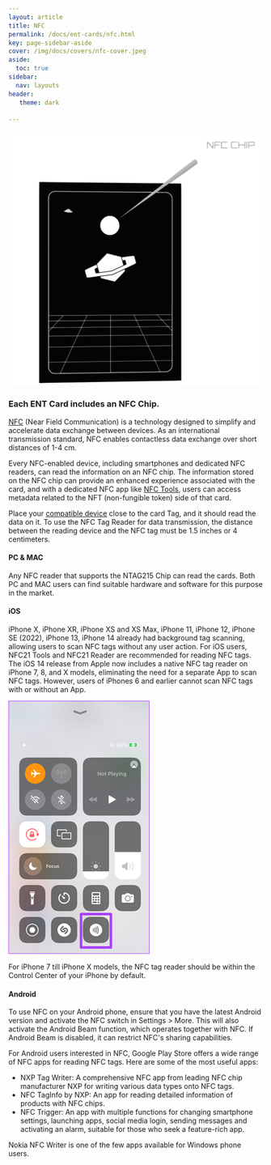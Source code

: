 ```yaml
---
layout: article
title: NFC
permalink: /docs/ent-cards/nfc.html
key: page-sidebar-aside
cover: /img/docs/covers/nfc-cover.jpeg
aside:
  toc: true
sidebar:
  nav: layouts
header:
   theme: dark
   
---
```



![Image](/img/docs/ent-cards/04-NFC.png "NFC card")
### Each ENT Card includes an NFC Chip. 

[NFC](/docs/ent-worlds/glossary.html#nfc) (Near Field Communication) is a technology designed to simplify and accelerate data exchange between devices. As an international transmission standard, NFC enables contactless data exchange over short distances of 1-4 cm.

Every NFC-enabled device, including smartphones and dedicated NFC readers, can read the information on an NFC chip. The information stored on the NFC chip can provide an enhanced experience associated with the card, and with a dedicated NFC app like <a href="https://www.wakdev.com/en/apps.html" target="_blank">NFC Tools</a>, users can access metadata related to the NFT (non-fungible token) side of that card.

Place your <a href="https://en.wikipedia.org/wiki/List_of_NFC-enabled_mobile_devices" target="_blank">compatible device</a> close to the card Tag, and it should read the data on it.
To use the NFC Tag Reader for data transmission, the distance between the reading device and the NFC tag must be 1.5 inches or 4 centimeters.


#### PC & MAC 

Any NFC reader that supports the NTAG215 Chip can read the cards. Both PC and MAC users can find suitable hardware and software for this purpose in the market.


#### iOS 

iPhone X, iPhone XR, iPhone XS and XS Max, iPhone 11, iPhone 12, iPhone SE (2022), iPhone 13, iPhone 14 already had background tag scanning, allowing users to scan NFC tags without any user action. For iOS users, NFC21 Tools and NFC21 Reader are recommended for reading NFC tags.
The iOS 14 release from Apple now includes a native NFC tag reader on iPhone 7, 8, and X models, eliminating the need for a separate App to scan NFC tags. However, users of iPhones 6 and earlier cannot scan NFC tags with or without an App. 

![Image](/img/docs/ent-cards/NFC-on-an-iPhone.png "NFC on iPhone 7 8 X") 

For iPhone 7 till iPhone X models, 
the NFC tag reader should be within the Control Center of your iPhone by default. 

#### Android 

To use NFC on your Android phone, ensure that you have the latest Android version and activate the NFC switch in Settings > More. This will also activate the Android Beam function, which operates together with NFC. If Android Beam is disabled, it can restrict NFC's sharing capabilities.

For Android users interested in NFC, Google Play Store offers a wide range of NFC apps for reading NFC tags. Here are some of the most useful apps:

- NXP Tag Writer: A comprehensive NFC app from leading NFC chip manufacturer NXP for writing various data types onto NFC tags.
- NFC TagInfo by NXP: An app for reading detailed information of products with NFC chips.
- NFC Trigger: An app with multiple functions for changing smartphone settings, launching apps, social media login, sending messages and 
activating an alarm, suitable for those who seek a feature-rich app.

Nokia NFC Writer is one of the few apps available for Windows phone users.